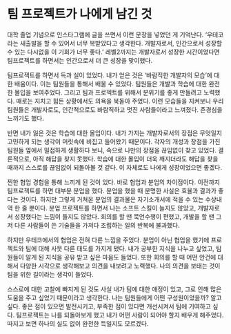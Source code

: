 # 팀 프로젝트가 나에게 남긴 것

대학 졸업 기념으로 인스타그램에 글을 쓰면서 이런 문장을 넣었던 게 기억난다. ‘우테코라는 새출발을 할 수 있어서 너무 복받았다고 생각한다. 개발자로서, 인간으로서 성장할 수 있는 다시없을 이 기회가 너무 좋다.’ 레벨2까지는 개발자로서 성장한 시간이었다면 팀프로젝트를 하면서는 인간으로서 더 큰 성장을 맞이했다.

팀프로젝트를 하면서 득과 실이 있었다. 내가 얻은 것은 ‘바람직한 개발자의 모습’에 대한 배움이다. 이는 팀원들을 통해서 배울 수 있었다. 팀원들은 개발과 학습에 대한 완전한 몰입을 보여주었다. 그리고 팀과 프로젝트를 위해서 분위기를 좋게 만들려고 노력했다. 때로는 지치고 힘든 상황에서도 의욕을 북돋아 주었다. 이런 모습들을 지켜보니 우리 팀원들은 개발자로도, 인간적으로도 바람직하고 멋진 사람들이라고 느껴졌다. 존경심을 느끼기도 했다.

반면 내가 잃은 것은 학습에 대한 몰입이다. 내가 가지는 개발자로서의 장점은 무엇일지 고민하게 되는 생각이 머릿속에 비집고 들어왔기 때문이다. 각자의 개성과 장점을 가진 팀원들 옆에서 밀접하게 생활하다 보니, 속으로 나만의 장점을 끊임없이 찾고 있었다. 결론적으로, 아직 해답을 찾지 못했다. 학습에 대한 몰입이 더욱 깨지더라도 해답을 찾을 때까지 스스로를 끊임없이 되돌아볼 것 같다. 이 자체로도 나에게 성장이었으면 좋겠다.

찐한 협업 경험을 통해 느끼게 된 것이 있다. 바로 협업과 분업의 차이점이다. 이전까지 팀프로젝트를 하면 대부분 분업을 했다. 분업을 했을 때 분명한 사실은 효율과 결과가 좋다는 것이다. 하지만 그렇게 거쳐온 분업의 결과물은 자기소개서에 적을 수 있는 수상내역 한 줄 뿐이다. 분업 프로젝트를 하면서 나는 소프트 스킬이 늘지도 않았고, 개발자로서 성장했다는 느낌이 들지도 않았다. 회의를 할 땐 묵언수행이 편했고, 개발을 할 땐 그저 다른 사람들이 쓴 기술들을 가져다 조립하는 일의 반복에 불과했다.

하지만 우테코에서의 협업은 전혀 다른 느낌을 주었다. 분업이 아닌 협업을 했기에 프로젝트와 팀에 대해 사뭇 다른 태도를 가지게 됐다. 내가 공부한 지식을 나누고 싶었고, 팀원들이 알게 된 지식을 공유 받고 싶은 마음도 들었다. 또한 회의를 할 때 어떤 안건에 대해서 다양한 시각으로 생각해보고 의견을 내보려고 노력했다. 나의 의견을 보태는 것이 팀을 위한 길이라는 생각이 들었다.

스스로에 대한 고찰에 빠지게 된 것도 사실 내가 팀에 대한 애정이 있고, 그로 인해 많은 도움을 주고 싶었기 때문이라고 생각한다. 나는 팀원들에게 어떤 구성원이었을까? 알고 싶다. 좋은 점이 있으면 발전시키고, 부족한 점이 있다면 개선시켜서 팀에 기여하고 싶다. 팀프로젝트는 나를 되돌아보게 했고 내가 어떤 사람이 되어야 할지 배우게 해주었다. 따지고 보면 하나의 실도 없이 완전한 득일지도 모르겠다.
